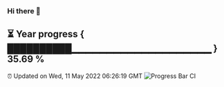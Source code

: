 ### Hi there 👋
⏳ Year progress { ██████████▁▁▁▁▁▁▁▁▁▁▁▁▁▁▁▁▁▁▁▁ } 35.69 %
---
⏰ Updated on Wed, 11 May 2022 06:26:19 GMT
![Progress Bar CI](https://github.com/liununu/liununu/workflows/Progress%20Bar%20CI/badge.svg)
